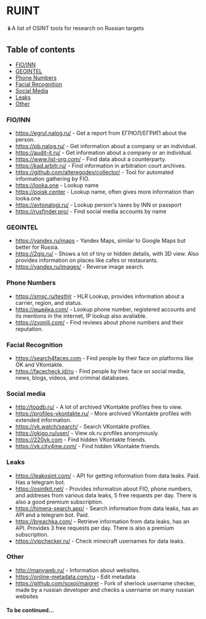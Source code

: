 # RUINT
🪆A list of OSINT tools for research on Russian targets

## Table of contents

- [FIO/INN](https://github.com/alteregodev/RUINT/edit/main/README.md#fioinn)
- [GEOINTEL](https://github.com/alteregodev/RUINT/edit/main/README.md#geointel)
- [Phone Numbers](https://github.com/alteregodev/RUINT/edit/main/README.md#phone-numbers)
- [Facial Recognition](https://github.com/alteregodev/RUINT/edit/main/README.md#facial-recognition)
- [Social Media](https://github.com/alteregodev/RUINT/edit/main/README.md#social-media)
- [Leaks](https://github.com/alteregodev/RUINT/blob/main/README.md#leaks)
- [Other](https://github.com/alteregodev/RUINT/tree/main#other)

### FIO/INN

- https://egrul.nalog.ru/ - Get a report from ЕГРЮЛ/ЕГРИП about the person.
- https://pb.nalog.ru/ - Get information about a company or an individual.
- https://audit-it.ru/ - Get information about a company or an individual.
- https://www.list-org.com/ - Find data about a counterparty.
- https://kad.arbitr.ru/ - Find information in arbitration court archives.
- https://github.com/alteregodev/collector/ - Tool for automated information gathering by FIO.
- https://looka.one - Lookup name
- https://poisk.center - Lookup name, often gives more information than looka.one
- https://avtonalogi.ru/ - Lookup person's taxes by INN or passport
- https://rusfinder.pro/ - Find social media accounts by name

### GEOINTEL
- https://yandex.ru/maps - Yandex Maps, similar to Google Maps but better for Russia.
- https://2gis.ru/ - Shows a lot of tiny or hidden details, with 3D view. Also provides information on places like cafes or restaurants.
- https://yandex.ru/images/ - Reverse image search.

### Phone Numbers
- https://smsc.ru/testhlr - HLR Lookup, provides information about a carrier, region, and status.
- https://ищейка.com/ - Lookup phone number, registered accounts and its mentions in the internet, IP lookup also avaliable.
- https://zvonili.com/ - Find reviews about phone numbers and their reputation.

### Facial Recognition
- https://search4faces.com - Find people by their face on platforms like OK and VKontakte.
- https://facecheck.id/ru - Find people by their face on social media, news, blogs, videos, and criminal databases.

### Social media
- http://topdb.ru/ - A lot of archived VKontakte profiles free to view.
- https://profiles-vkontakte.ru/ - More archived VKontakte profiles with extended information.
- https://vk.watch/search/ - Search VKontakte profiles.
- https://okigo.ru/user/ - View ok.ru profiles anonymously.
- https://220vk.com - Find hidden VKontakte friends.
- https://vk.city4me.com/ - Find hidden VKontakte friends.

### Leaks
- https://leakosint.com/ - API for getting information from data leaks. Paid. Has a telegram bot.
- https://osintkit.net/ - Provides information about FIO, phone numbers, and addreses from various data leaks, 5 free requests per day. There is also a good premium subscription.
- https://himera-search.app/ - Search information from data leaks, has an API and a telegram bot. Paid.
- https://breachka.com/ - Retrieve information from data leaks, has an API. Provides 3 free requests per day. There is also a premium subscription.
- https://vipchecker.ru/ - Check minecraft usernames for data leaks.

### Other
- http://manyweb.ru/ - Information about websites.
- https://online-metadata.com/ru - Edit metadata
- https://github.com/soxoj/maigret - Fork of sherlock username checker, made by a russian developer and checks a username on many russian websites

#### To be continued...
